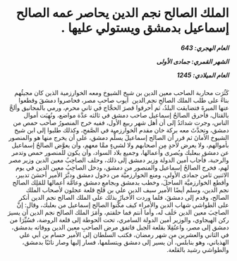 <h1 dir="rtl">الملك الصالح نجم الدين يحاصر عمه الصالح إسماعيل بدمشق ويستولي عليها .</h1>

<h5 dir="rtl">العام الهجري:  643

الشهر القمري: جمادى الأولى

العام الميلادي: 1245</h5>

<p dir="rtl">كَثُرَت محاربة الصاحب معين الدين بن شيخ الشيوخ ومعه الخوارزمية الذين كان مجيئُهم بناءً على طلب الملك الصالحِ نجم ِالدين  أيوب صاحبِ مصر، فحاصروا دمشقَ وقطعوا عنها الميرةَ فتضايقت البلدُ، ثم أحرقوا قصرَ الحجَّاج في ثاني محرم، ورمي بالمجانيق وألحَّ بالقتال، فأحرق الصالحُ إسماعيل صاحب دمشق في ثالثه عدَّة مواضع، ونُهِبَت أموال الناس، وجرت شدائدُ إلى أن أهل شهر ربيع الأول، ففيه خرج المنصورُ صاحب حمص من دمشق، وتحدَّثَ معه بركة خان مقدم الخوارزمية في الصَّفحِ، وكذلك طلبوا إلى ابن شيخ الشيوخ الأمانَ ثم قرر أن الصالح إسماعيلَ يسلِّم دمشق، على أن يخرج منها هو والمنصور بأموالهم، ولا يعرض لأحدٍ مِن أصحابهم ولا لشيءٍ ممَّا معهم، وأن يعوَّض الصالحُ إسماعيل عن دمشق ببعلبك وبُصرى وأعمالها، وجميع بلاد السواد، وأن يكون للمنصور حمص وتدمر والرحبة، فأجاب أمين الدولة وزير دمشق إلى ذلك، وحلف الصاحِبُ معين الدين وزير مصر لهم، فخرج الصالحُ إسماعيل والمنصور من دمشق، ودخل الصاحِبُ معين الدين في يوم الاثنين ثامن جمادى الأولى، ومنع الخوارزميَّة من دخول دمشق ودبَّرَ الأمير أحسَنَ تدبير، وأقطع الخوارزميَّة الساحلَ، وخطب بدمشق وبجامعِ دمشق وعامَّة أعمالها للمَلِك الصالح نجم الدين، وسلم أيضًا الأمير سيف الدين علي بن قلج قلعة عجلون لأصحاب الملك الصالح، وقدم إلى دمشقَ، فلما وردت الأخبارُ بذلك على الملك الصالح نجم الدين أنكر على الطواشي شهاب الدين والأمراء كيف مكَّنوا الصالح إسماعيل من بعلبك، وقال: إنَّ الصاحِبَ معين الدين حَلَف له، وأما أنتم فما حلفتم، وأمَرَ الملك الصالح نجم الدين أن يسيرَ ركن الهيجاوي، والوزير أمين الدولة السامري، تحت الحوطة إلى قلعة الروضة، فسُيِّرَا من دمشق إلى مصر، واعتُقِلا بقلعة الجبل فاتفق مرض الصاحبِ معين الدين ووفاته بدمشق، في الثاني والعشرين من شهر رمضان، فكتب السلطان إلى الأمير حسام بن أبي علي الهذباني، وهو بنابلس، أن يسير إلى دمشق ويتسلمها، فسار إليها وصار نائبًا بدمشق، والطواشي رشيد بالقلعة.</p></br>

